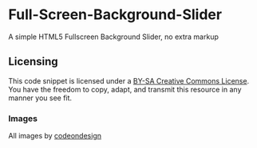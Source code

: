 Full-Screen-Background-Slider
=============================

A simple HTML5 Fullscreen Background Slider, no extra markup

## Licensing

This code snippet is licensed under a [BY-SA Creative Commons License](http://creativecommons.org/licenses/by-sa/3.0/). You have the freedom to copy, adapt, and transmit this resource in any manner you see fit.

### Images
All images by [codeondesign](http://codeondesign.cu.cc)
